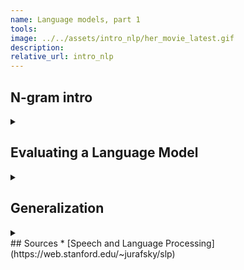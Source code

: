 ```yaml
---
name: Language models, part 1
tools:
image: ../../assets/intro_nlp/her_movie_latest.gif
description:
relative_url: intro_nlp
---
```


## N-gram intro
<details>
<summary markdown="span">
</summary>
A language model is a function that maps a sentence into a degree of certainty. 
Usually we normalize it to be between zero and one, so it resembles a probability but it's not.
A N-gram is the simplest language model, so let's start there.
We also call n-gram a sequence of size n:

$$
\begin{align*}
\vec{w}&=w_{1}^{n}=(w_{1},w_{2},\ldots,w_{n})\\
f(\vec{w})&=p
\end{align*}
$$

The standard way to compute a probability of a sequence of events is through the chain rule:

$$
\begin{align*}
f\left(w_{1}^{n}\right) &=f((w_{1},w_{2},\ldots,w_{N}))\\
&=f\left(w_{1}\right) f\left(w_{2} | w_{1}\right) f\left(w_{3} | w_{1}^{2}\right) \ldots f\left(w_{n} | w_{1}^{n-1}\right) \\
&=\prod_{k=1}^{n} f\left(w_{k} | w_{1}^{k-1}\right)
\end{align*}
$$

How to compute the degree of certainty of a word $w_{k}$ given a context $w_{1}^{k-1}$?
We would have to count how many times the phrase $w_{1}^{k}$ and the context $w_{1}^{k-1}$ were written.

$$
\begin{align*}
f\left(w_{k} | w_{1}^{k-1}\right)&= \frac{C(w_{1}^{k})}{C(w_{1}^{k-1})}
\end{align*}
$$
    
This is impractical since for a good estimate we would need to have a lot of data.

We can also see here that we won't be able to use standard probabilities since we cannot verify the following equality:

$$
\begin{align*}
f(w_{k-1},w_{k})&=f(w_{k-1})f(w_{k}|w_{k-1})\\
&\neq f(w_{k})f(w_{k-1}|w_{k})
\end{align*}
$$

So, we will relax the problem and come up with estimate of $f(w_{k}\|w_{1}^{k-1})$.

$$
\begin{align*}
f\left(w_{n} | w_{1}^{n-1}\right) \approx f\left(w_{n} | w_{n-1}\right)
\end{align*}
$$

Mathematicians call this approximation, Markov's assumption.
The 2-gram model then becomes:

$$
\begin{align*}
f\left(w_{1}^{n}\right) &=\prod_{k=1}^{n} f\left(w_{k} | w_{k-1}\right)
\end{align*}
$$

How do we compute $f\left(w_{k} \| w_{k-1}\right)$?

$$
\begin{align*}
f\left(w_{k} | w_{k-1}\right)&=\frac{C\left(w_{n-1} w_{n}\right)}{\sum_{w} C\left(w_{n-1} w\right)}\\
&=\frac{C(w_{k-1},w_{k})}{C(w_{k-1})}
\end{align*}
$$

Now is a good time to pause for a moment and implement this model.
```python
import numpy as np
from collections import Counter
from nltk.book import *

# text2 = sense and sensibility by jane austen
unigram_counts = Counter(text2)
bigrams = [(text2[i],text2[i+1]) for i in range(len(text2)-1)]
bigram_counts = Counter(bigrams)

def compute_bigram_probability(bigram,bigram_coutns,unigram_counts):
    return bigram_counts[bigram]/unigram_counts[bigram[0]]

def compute_sentence_bigram_probability(s,bigram_counts,unigram_counts):
    s = s.split(' ')
    return np.exp(np.sum([np.log(compute_bigram_probability((s[i],s[i+1])),bigram_counts,unigram_counts) for i in range(len(s)-1)]))

>>> compute_sentence_probability('she did not care',bigram_counts,unigram_counts)
4.569205742850947e-05
```

We can generalize these notions to n-grams instead of bigrams:

```python
def compute_ngrams(text,n):
    if len(text)!=n:
        return [tuple(text[i:(i+n)]) for i in range(len(text)-n+1)]
    else:
        return [tuple(text)]

def compute_ngram_counts(text,n):
    ngram_counts = Counter(compute_ngrams(text,n))
    context_counts = Counter(compute_ngrams(text,n-1))
    return ngram_counts,context_counts

def compute_ngram_probability(ngram,ngram_counts,context_counts,verbose=False):
    return ngram_counts[ngram]/context_counts[ngram[:len(ngram)-1]]

def compute_sentence_ngram_probability(s,ngram_counts,context_counts):
    s = s.split(' ')
    ngrams = compute_ngrams(s,len(list(ngram_counts.keys())[0]))
    return np.exp(np.sum([np.log(compute_ngram_probability(ngrams[i],ngram_counts,context_counts)) for i in range(len(ngrams))]))

>>> ngram_counts,context_counts = compute_ngram_counts(text2,n=3)
>>> compute_sentence_ngram_probability('she did not care',ngram_counts,context_counts)
0.011299435028248582
```

You can try out the code using [this jupyter notebook](https://github.com/nunoskew/language-models-part-1).
</details>

## Evaluating a Language Model
<details>
<summary markdown='span'></summary>
We are going to use the standard machine learning model evaluation, training the model in one dataset and testing on another.
In supervised learning, we try to find a model that produces an output as close as the ground truth as possible, and in this case it will be no different.  
The direct analogy to supervised learning would be to produce a phrase and compare to what was actually written.
This would make sense if we had a mapping from descriptors to a target variable. 
Since we have a mapping of sentences to probabilities, we will compute the probability of producing the ground truth, and the we will consider the best model the one with highest probability.

For information theoretic reasons, that i hope to learn soon, instead of measuring the probability we will have a measure of deviation from the ground truth. 
It is called perplexity and it consists of the following:

$$
\begin{align*}
PP(w_{1}^{n})&=f(w_{1},w_{2},\ldots,w_{n})^{-\frac{1}{n}}\\
&=\prod\limits_{k=1}^{n}f(w_{k}|w_{k-1})^{-\frac{1}{n}}\\
&=\exp\left(\sum\limits_{k=1}^{n}\log\left(f(w_{k}|w_{k-1})^{-\frac{1}{n}}\right)\right)\\
&=\exp\left(\sum\limits_{k=1}^{n}-\frac{1}{n}\log\left(f(w_{k}|w_{k-1})\right)\right)\\
&=\exp\left(-\frac{1}{n}\sum\limits_{k=1}^{n}\log\left(f(w_{k}|w_{k-1})\right)\right)
\end{align*}
$$

We will measure the perplexity of n-grams on the same dataset we used for training, with n varying from 2 to 5.

```python
def compute_perplexity(text,ngram_counts,context_counts):
    ngrams = compute_ngrams(text,len(list(ngram_counts.keys())[0]))
    return np.exp(-(1/len(text))*np.sum([np.log(compute_ngram_probability(ngrams[i],ngram_counts,context_counts)) for i in range(len(ngrams))]))

>>> for i in range(2,6):
>>>     ngram_counts,context_counts = compute_ngram_counts(text2,i)
>>>     print('n=',i,':',compute_perplexity(text2,ngram_counts,context_counts)
n= 2 : 37.37576749369875
n= 3 : 4.6990318881662745
n= 4 : 1.5042243590107542
n= 5 : 1.095325619353706
``` 

If we try to compute perplexity or probability on new text, chances are that there are going to be some new ngrams that we did not have on our training set.This is going to make any sentence with these unseen ngrams have probability zero.
So now it's the perfect time to mention generalization. 
</details>

## Generalization
<details>
<summary markdown="span"></summary>
> **_TODO:_** Generalization content
</details>
## Sources
* [Speech and Language Processing](https://web.stanford.edu/~jurafsky/slp)
